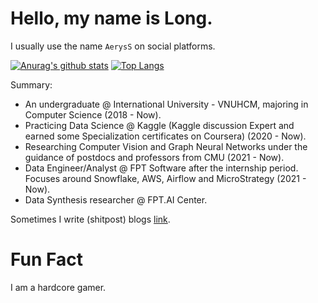 # Hello, my name is Long.
I usually use the name `AerysS` on social platforms.

[![Anurag's github stats](https://github-readme-stats.vercel.app/api?username=minhlong94&count_private=true)](https://github.com/anuraghazra/github-readme-stats)
[![Top Langs](https://github-readme-stats.vercel.app/api/top-langs/?username=minhlong94&layout=compact&exclude_repo=machine-learning,fastpageblog)](https://github.com/anuraghazra/github-readme-stats)

Summary:
- An undergraduate @ International University - VNUHCM, majoring in Computer Science (2018 - Now). 
- Practicing Data Science @ Kaggle (Kaggle discussion Expert and earned some Specialization certificates on Coursera) (2020 - Now). 
- Researching Computer Vision and Graph Neural Networks under the guidance of postdocs and professors from CMU (2021 - Now).
- Data Engineer/Analyst @ FPT Software after the internship period. Focuses around Snowflake, AWS, Airflow and MicroStrategy (2021 - Now). 
- Data Synthesis researcher @ FPT.AI Center.

Sometimes I write (shitpost) blogs [link](https://minhlong94.github.io/blog/).

# Fun Fact
I am a hardcore gamer.
